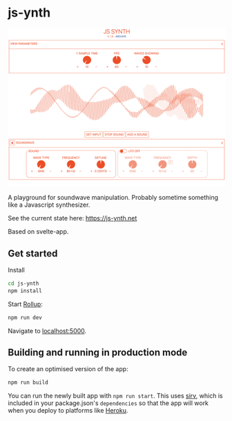 # js-ynth

![image](./public/gallery/img/f/js-ynth-063.gif)

A playground for soundwave manipulation. Probably sometime something like a Javascript synthesizer.

See the current state here: https://js-ynth.net

Based on svelte-app.

## Get started

Install

```bash
cd js-ynth
npm install
```

Start [Rollup](https://rollupjs.org):

```bash
npm run dev
```

Navigate to [localhost:5000](http://localhost:5000). 
## Building and running in production mode

To create an optimised version of the app:

```bash
npm run build
```

You can run the newly built app with `npm run start`. This uses [sirv](https://github.com/lukeed/sirv), which is included in your package.json's `dependencies` so that the app will work when you deploy to platforms like [Heroku](https://heroku.com).

